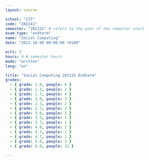 ```yaml
---
layout: course

school: "CIT"
code: "IN2241"
semester: "2021SS" # refers to the year of the semester start
exam_type: "endterm"
name: "Social Computing"
date: "2021-10-08 00:00:00 +0100"

ects: 5
hours: 4 # semester hours
mode: "written"
lang: "en"

title: "Social Computing 2021SS Endterm"
grades:
  - { grade: 1.0, people: 6 }
  - { grade: 1.3, people: 2 }
  - { grade: 1.7, people: 4 }
  - { grade: 2.0, people: 3 }
  - { grade: 2.3, people: 2 }
  - { grade: 2.7, people: 2 }
  - { grade: 3.0, people: 2 }
  - { grade: 3.3, people: 1 }
  - { grade: 3.7, people: 1 }
  - { grade: 4.0, people: 2 }
  - { grade: 4.3, people: 1 }
  - { grade: 4.7, people: 1 }
  - { grade: 5.0, people: 3 }
  - { grade: 6.0, people: 31 }

---
```



